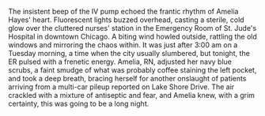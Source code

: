 The insistent beep of the IV pump echoed the frantic rhythm of Amelia Hayes' heart. Fluorescent lights buzzed overhead, casting a sterile, cold glow over the cluttered nurses' station in the Emergency Room of St. Jude's Hospital in downtown Chicago. A biting wind howled outside, rattling the old windows and mirroring the chaos within.  It was just after 3:00 am on a Tuesday morning, a time when the city usually slumbered, but tonight, the ER pulsed with a frenetic energy.  Amelia, RN, adjusted her navy blue scrubs, a faint smudge of what was probably coffee staining the left pocket, and took a deep breath, bracing herself for another onslaught of patients arriving from a multi-car pileup reported on Lake Shore Drive. The air crackled with a mixture of antiseptic and fear, and Amelia knew, with a grim certainty, this was going to be a long night.
